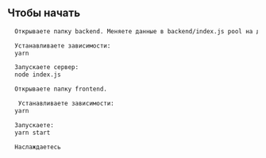 ## Чтобы начать

```sh
  Открываете папку backend. Меняете данные в backend/index.js pool на данные своей postgresql БД.
```

```sh
  Устанавливаете зависимости:
  yarn
```

```sh
  Запускаете сервер:
  node index.js
```

```sh
  Открываете папку frontend.
```

```sh
   Устанавливаете зависимости:
  yarn
```

```sh
  Запускаете:
  yarn start
```

```sh
  Наслаждаетесь
```
